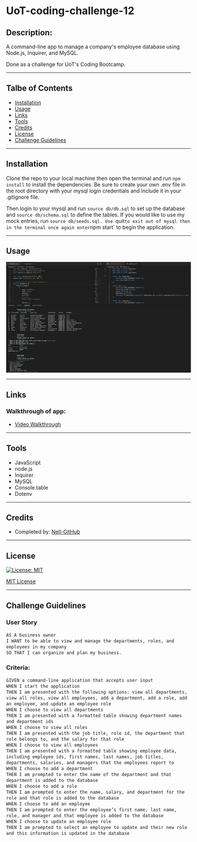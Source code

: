 # UoT-coding-challenge-12

## Description: 
A command-line app to manage a company's employee database using Node.js, Inquirer, and MySQL.

Done as a challenge for UoT's Coding Bootcamp.
___

## Talbe of Contents
* [Installation](#installation)
* [Usage](#usage)
* [Links](#links)
* [Tools](#tools)
* [Credits](#credits)
* [License](#license)
* [Challenge Guidelines](#challenge-guidelines)
___

## Installation
Clone the repo to your local machine then open the terminal and run `npm install` to install the dependencies. Be sure to create your own .env file in the root directory with your mysql login credentials and include it in your .gitignore file.

Then login to your mysql and run `source db/db.sql` to set up the database and `source db/schema.sql` to define the tables. If you would like to use my mock entries, run `source db/seeds.sql. Use `quit` to exit out of mysql then in the terminal once again enter `npm start` to begin the application.
___

## Usage


![screenshotHere](/assets/images/ch12_ss.png)
___

## Links
### Walkthrough of app:
* [Video Walkthrough](https://drive.google.com/file/d/1E3egmrjHTY6ZrP9aIIMCWGwT6uU756Gg/view)
___

## Tools
* JavaScript
* node.js
* Inquirer 
* MySQL
* Console.table
* Dotenv

___

## Credits
* Completed by: [Nell-GitHub](https://github.com/ShannonNell)
___

## License
[![License: MIT](https://img.shields.io/badge/License-MIT-yellow.svg)](https://opensource.org/licenses/MIT)

[MIT License](https://choosealicense.com/licenses/mit/)    
___

## Challenge Guidelines
### User Story
```
AS A business owner
I WANT to be able to view and manage the departments, roles, and employees in my company
SO THAT I can organize and plan my business.
```
### Criteria: 
```
GIVEN a command-line application that accepts user input
WHEN I start the application
THEN I am presented with the following options: view all departments, view all roles, view all employees, add a department, add a role, add an employee, and update an employee role
WHEN I choose to view all departments
THEN I am presented with a formatted table showing department names and department ids
WHEN I choose to view all roles
THEN I am presented with the job title, role id, the department that role belongs to, and the salary for that role
WHEN I choose to view all employees
THEN I am presented with a formatted table showing employee data, including employee ids, first names, last names, job titles, departments, salaries, and managers that the employees report to
WHEN I choose to add a department
THEN I am prompted to enter the name of the department and that department is added to the database
WHEN I choose to add a role
THEN I am prompted to enter the name, salary, and department for the role and that role is added to the database
WHEN I choose to add an employee
THEN I am prompted to enter the employee’s first name, last name, role, and manager and that employee is added to the database
WHEN I choose to update an employee role
THEN I am prompted to select an employee to update and their new role and this information is updated in the database 
```